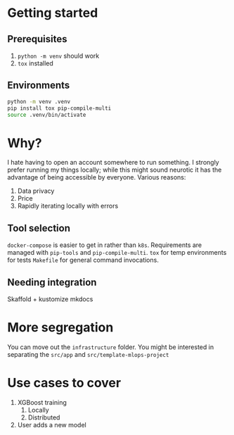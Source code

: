 # Getting started
## Prerequisites
1. `python -m venv` should work
1. `tox` installed
## Environments

```bash
python -m venv .venv
pip install tox pip-compile-multi
source .venv/bin/activate
```

# Why?
I hate having to open an account somewhere to run something. I strongly prefer running my things locally; while this might sound neurotic it has the advantage of being accessible by everyone.
Various reasons:
1. Data privacy
1. Price
1. Rapidly iterating locally with errors

## Tool selection
`docker-compose` is easier to get in rather than `k8s`.
Requirements are managed with `pip-tools` and `pip-compile-multi`.
`tox` for temp environments for tests
`Makefile` for general command invocations.
## Needing integration
Skaffold + kustomize
mkdocs


# More segregation
You can move out the `infrastructure` folder.
You might be interested in separating the `src/app` and `src/template-mlops-project`


# Use cases to cover
1. XGBoost training
    1. Locally
    1. Distributed
1. User adds a new model